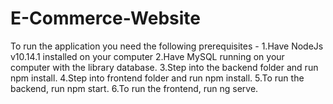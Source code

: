 # E-Commerce-Website
To run the application you need the following prerequisites - 
1.Have NodeJs v10.14.1 installed on your computer
2.Have MySQL running on your computer with the library database.
3.Step into the backend folder and run npm install.
4.Step into frontend folder and run npm install.
5.To run the backend, run npm start.
6.To run the frontend, run ng serve.
